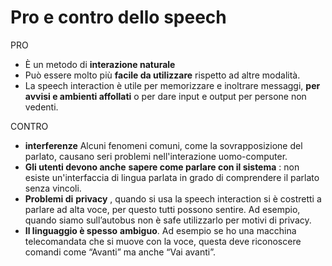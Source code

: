 # Pro e contro dello speech


PRO  

  * È un metodo di **interazione naturale**
  * Può essere molto più **facile da utilizzare** rispetto ad altre modalità.
  * La speech interaction è utile per memorizzare e inoltrare messaggi, **per avvisi e ambienti affollati** o per dare input e output per persone non vedenti.

  
CONTRO  

  * **interferenze** Alcuni fenomeni comuni, come la sovrapposizione del parlato, causano seri problemi nell'interazione uomo-computer.
  * **Gli utenti devono anche** **sapere come parlare con il sistema** : non esiste un'interfaccia di lingua parlata in grado di comprendere il parlato senza vincoli.
  * **Problemi di** **privacy** , quando si usa la speech interaction si è costretti a parlare ad alta voce, per questo tutti possono sentire. Ad esempio, quando siamo sull’autobus non è safe utilizzarlo per motivi di privacy.
  * **Il linguaggio è spesso** **ambiguo**. Ad esempio se ho una macchina telecomandata che si muove con la voce, questa deve riconoscere comandi come “Avanti” ma anche “Vai avanti”.

